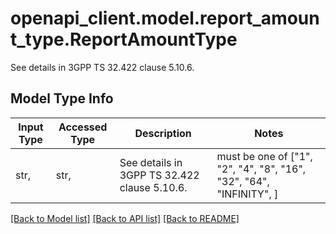 # openapi_client.model.report_amount_type.ReportAmountType

See details in 3GPP TS 32.422 clause 5.10.6.

## Model Type Info
Input Type | Accessed Type | Description | Notes
------------ | ------------- | ------------- | -------------
str,  | str,  | See details in 3GPP TS 32.422 clause 5.10.6. | must be one of ["1", "2", "4", "8", "16", "32", "64", "INFINITY", ] 

[[Back to Model list]](../../README.md#documentation-for-models) [[Back to API list]](../../README.md#documentation-for-api-endpoints) [[Back to README]](../../README.md)

